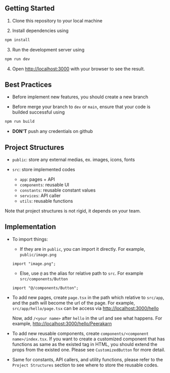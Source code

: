 ## Getting Started

1. Clone this repository to your local machine

2. Install dependencies using

```bash
npm install
```

3. Run the development server using

```bash
npm run dev
```

4. Open [http://localhost:3000](http://localhost:3000) with your browser to see the result.

## Best Practices

- Before implement new features, you should create a new branch

- Before merge your branch to `dev` or `main`, ensure that your code is builded successful using

```bash
npm run build
```

- **DON'T** push any credentials on github

## Project Structures

- `public`: store any external medias, ex. images, icons, fonts

- `src`: store implemented codes

  - `app`: pages + API
  - `components`: reusable UI
  - `constants`: reusable constant values
  - `services`: API caller
  - `utils`: reusable functions

Note that project structures is not rigid, it depends on your team.

## Implementation

- To import things:

  - If they are in `public`, you can import it directly. For example, `public/image.png`

  ```tsx
  import "image.png";
  ```

  - Else, use `@` as the alias for relative path to `src`. For example `src/components/Button`

  ```tsx
  import "@/components/Button";
  ```

- To add new pages, create `page.tsx` in the path which relative to `src/app`, and the path will become the url of the page. For example, `src/app/hello/page.tsx` can be access via [http://localhost:3000/hello](http://localhost:3000/hello)

  Now, add `/<your name>` after `hello` in the url and see what happens. For example, [http://localhost:3000/hello/Peerakarn](http://localhost:3000/hello/Peerakarn)

- To add new reusable components, create `components/<component name>/index.tsx`. If you want to create a customized component that has functions as same as the existed tag in HTML, you should extend the props from the existed one. Please see `CustomizedButton` for more detail.

- Same for constants, API callers, and utility functions, please refer to the `Project Structures` section to see where to store the reusable codes.
